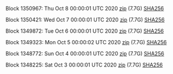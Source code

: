 Block 1350967: Thu Oct  8 00:00:01 UTC 2020 [zip](https://dash-bootstrap.ams3.digitaloceanspaces.com/mainnet/2020-10-08/bootstrap.dat.zip) (7.7G) [SHA256](https://dash-bootstrap.ams3.digitaloceanspaces.com/mainnet/2020-10-08/sha256.txt)

Block 1350421: Wed Oct  7 00:00:01 UTC 2020 [zip](https://dash-bootstrap.ams3.digitaloceanspaces.com/mainnet/2020-10-07/bootstrap.dat.zip) (7.7G) [SHA256](https://dash-bootstrap.ams3.digitaloceanspaces.com/mainnet/2020-10-07/sha256.txt)

Block 1349872: Tue Oct  6 00:00:01 UTC 2020 [zip](https://dash-bootstrap.ams3.digitaloceanspaces.com/mainnet/2020-10-06/bootstrap.dat.zip) (7.7G) [SHA256](https://dash-bootstrap.ams3.digitaloceanspaces.com/mainnet/2020-10-06/sha256.txt)

Block 1349323: Mon Oct  5 00:00:02 UTC 2020 [zip](https://dash-bootstrap.ams3.digitaloceanspaces.com/mainnet/2020-10-05/bootstrap.dat.zip) (7.7G) [SHA256](https://dash-bootstrap.ams3.digitaloceanspaces.com/mainnet/2020-10-05/sha256.txt)

Block 1348772: Sun Oct  4 00:00:01 UTC 2020 [zip](https://dash-bootstrap.ams3.digitaloceanspaces.com/mainnet/2020-10-04/bootstrap.dat.zip) (7.7G) [SHA256](https://dash-bootstrap.ams3.digitaloceanspaces.com/mainnet/2020-10-04/sha256.txt)

Block 1348225: Sat Oct  3 00:00:01 UTC 2020 [zip](https://dash-bootstrap.ams3.digitaloceanspaces.com/mainnet/2020-10-03/bootstrap.dat.zip) (7.7G) [SHA256](https://dash-bootstrap.ams3.digitaloceanspaces.com/mainnet/2020-10-03/sha256.txt)
